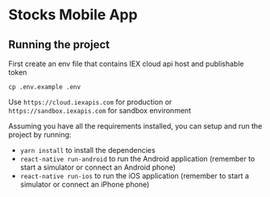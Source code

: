 # Stocks Mobile App

## Running the project

First create an env file that contains IEX cloud api host and publishable token

```
cp .env.example .env
```

Use `https://cloud.iexapis.com` for production or `https://sandbox.iexapis.com` for sandbox environment

Assuming you have all the requirements installed, you can setup and run the project by running:

- `yarn install` to install the dependencies
- `react-native run-android` to run the Android application (remember to start a simulator or connect an Android phone)
- `react-native run-ios` to run the iOS application (remember to start a simulator or connect an iPhone phone)
